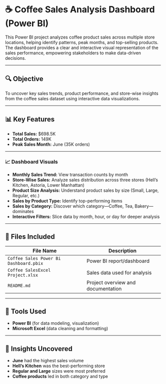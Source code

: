 # ☕ Coffee Sales Analysis Dashboard (Power BI)

This Power BI project analyzes coffee product sales across multiple store locations, helping identify patterns, peak months, and top-selling products. The dashboard provides a clear and interactive visual representation of the sales performance, empowering stakeholders to make data-driven decisions.

---

## 🔍 Objective

To uncover key sales trends, product performance, and store-wise insights from the coffee sales dataset using interactive data visualizations.

---

## 📊 Key Features

- **Total Sales:** $698.5K  
- **Total Orders:** 149K  
- **Peak Sales Month:** June (35K orders)

---

### 📈 Dashboard Visuals

- **Monthly Sales Trend:** View transaction counts by month  
- **Store-Wise Sales:** Analyze sales distribution across three stores (Hell’s Kitchen, Astoria, Lower Manhattan)  
- **Product Size Analysis:** Understand product sales by size (Small, Large, Regular, etc.)  
- **Sales by Product Type:** Identify top-performing items  
- **Sales by Category:** Discover which category—Coffee, Tea, Bakery—dominates  
- **Interactive Filters:** Slice data by month, hour, or day for deeper analysis  

---

## 📁 Files Included

| File Name                        | Description                           |
|----------------------------------|---------------------------------------|
| `Coffee Sales Power Bi Dashboard.pbix` | Power BI report/dashboard            |
| `Coffee SalesExcel Project.xlsx`     | Sales data used for analysis         |
| `README.md`                          | Project overview and documentation   |

---

## 🚀 Tools Used

- **Power BI** (for data modeling, visualization)
- **Microsoft Excel** (data cleaning and formatting)

---

## 📌 Insights Uncovered

- **June** had the highest sales volume  
- **Hell’s Kitchen** was the best-performing store  
- **Regular and Large** sizes were most preferred  
- **Coffee products** led in both category and type  




